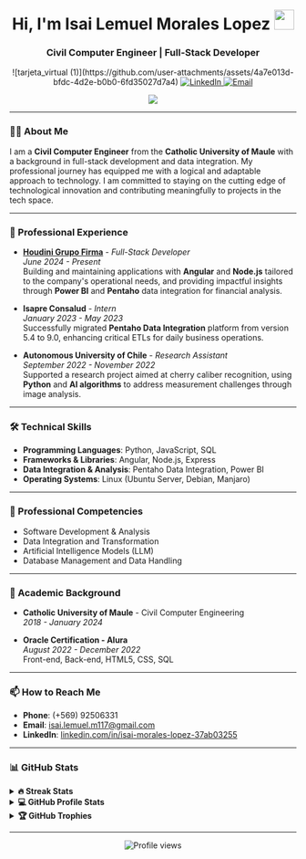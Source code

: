 <h1 align="center">Hi, I'm Isai Lemuel Morales Lopez <img src="https://media.giphy.com/media/hvRJCLFzcasrR4ia7z/giphy.gif" width="35"></h1>
<h3 align="center">Civil Computer Engineer | Full-Stack Developer</h3>

<p align="center">
  ![tarjeta_virtual (1)](https://github.com/user-attachments/assets/4a7e013d-bfdc-4d2e-b0b0-6fd35027d7a4)
  <a href="https://linkedin.com/in/isai-morales-lopez-37ab03255" target="_blank">
    <img src="https://img.shields.io/badge/-LinkedIn-%230077B5?style=plastic&logo=linkedin&logoColor=white" alt="LinkedIn">
  </a>
  <a href="mailto:isai.lemuel.m117@gmail.com">
    <img src="https://img.shields.io/badge/-Gmail-D14836?style=plastic&logo=gmail&logoColor=white" alt="Email">
  </a>
</p>

<p align="center">
  <a href="https://github.com/DenverCoder1/readme-typing-svg"><img src="https://readme-typing-svg.herokuapp.com?font=Fira+Code&color=%2300A7E1&size=25&center=true&vCenter=true&width=700&height=50&lines=Experienced+Full-Stack+Developer;Data+Integration+and+Analysis+Expert;Adaptable+to+New+Technologies;Passionate+about+Innovative+Tech+Solutions;Open+to+Learning+and+Professional+Growth"></a>
</p>


---

### 👨‍💻 About Me

I am a **Civil Computer Engineer** from the **Catholic University of Maule** with a background in full-stack development and data integration. My professional journey has equipped me with a logical and adaptable approach to technology. I am committed to staying on the cutting edge of technological innovation and contributing meaningfully to projects in the tech space.

---

### 🚀 Professional Experience

- **[Houdini Grupo Firma](https://grupofirma.cl)** - *Full-Stack Developer*  
  *June 2024 - Present*  
  Building and maintaining applications with **Angular** and **Node.js** tailored to the company's operational needs, and providing impactful insights through **Power BI** and **Pentaho** data integration for financial analysis.

- **Isapre Consalud** - *Intern*  
  *January 2023 - May 2023*  
  Successfully migrated **Pentaho Data Integration** platform from version 5.4 to 9.0, enhancing critical ETLs for daily business operations.

- **Autonomous University of Chile** - *Research Assistant*  
  *September 2022 - November 2022*  
  Supported a research project aimed at cherry caliber recognition, using **Python** and **AI algorithms** to address measurement challenges through image analysis.

---

### 🛠️ Technical Skills

- **Programming Languages**: Python, JavaScript, SQL
- **Frameworks & Libraries**: Angular, Node.js, Express
- **Data Integration & Analysis**: Pentaho Data Integration, Power BI
- **Operating Systems**: Linux (Ubuntu Server, Debian, Manjaro)

---

### 🧠 Professional Competencies

- Software Development & Analysis
- Data Integration and Transformation
- Artificial Intelligence Models (LLM)
- Database Management and Data Handling

---

### 🌱 Academic Background

- **Catholic University of Maule** - Civil Computer Engineering  
  *2018 - January 2024*

- **Oracle Certification - Alura**  
  *August 2022 - December 2022*  
  Front-end, Back-end, HTML5, CSS, SQL

---

### 📫 How to Reach Me

- **Phone**: (+569) 92506331
- **Email**: [isai.lemuel.m117@gmail.com](mailto:isai.lemuel.m117@gmail.com)
- **LinkedIn**: [linkedin.com/in/isai-morales-lopez-37ab03255](https://linkedin.com/in/isai-morales-lopez-37ab03255)

---

### 📊 GitHub Stats

<details>
  <summary><b>🔥 Streak Stats</b></summary>
  <p align="center">
    <img src="https://github-readme-streak-stats.herokuapp.com/?user=isai-morales-lopez&theme=tokyonight_duo" alt="isai-morales-lopez's streak" />
  </p>
</details>

<details>
  <summary><b>💻 GitHub Profile Stats</b></summary>
  <p align="center">
    <img src="https://github-readme-stats.vercel.app/api?username=isai-morales-lopez&show_icons=true&theme=tokyonight" alt="isai-morales-lopez's GitHub stats" height="180px" />
    <img src="https://github-readme-stats.vercel.app/api/top-langs/?username=isai-morales-lopez&langs_count=10&theme=tokyonight" alt="isai-morales-lopez's languages" height="180px" />
  </p>
</details>

<details>
  <summary><b>🏆 GitHub Trophies</b></summary>
  <p align="center">
    <img src="https://github-profile-trophy.vercel.app/?username=isai-morales-lopez&theme=tokyonight&no-bg=true&column=4" alt="GitHub Trophies" />
  </p>
</details>

---

<p align="center">
  <img src="https://komarev.com/ghpvc/?username=isai-morales-lopez&label=Profile%20views&color=0047AB&style=plastic" alt="Profile views" />
</p>
